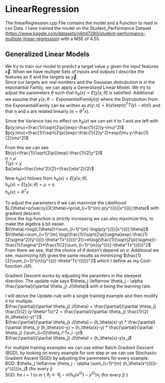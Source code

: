 # LinearRegression

The linearRegression.cpp File contains the model and a Function to read in csv Data. I have trained the model on the Student_Performance Dataset (https://www.kaggle.com/datasets/nikhil7280/student-performance-multiple-linear-regression) with a MSE of 4.55.

## Generalized Linear Models

We try to train our model to predict a target value $y$ given the input features $\vec{x}$. When we have multiple Sets of inputs and outputs I describe the features as $X$ and the targets as $\vec{y}$.  
Since our targets are real numbers and the Gaussian distrubution is in the exponantial Family, we can apply a Generalized Linear Model. We try to adjust the parameters $\theta$ such that $h_\theta(x)= E[y|x;\theta]$ is satisfied. Additional we assume that $y|x;\theta \sim ExponantialFamily(\eta)$ where the Distrubution from the ExponantialFamily can be written as $p(y; \eta)=b(y)exp(\eta^TT(y)-a(\eta))$ and that $\eta$ and $x$ are related linearly ($\eta=\theta^Tx$).

Since the Varience has no effect on $h_\theta(x)$ we can set it to 1 and are left with  
$p(y;\mu)=\frac{1}{\sqrt{2\pi}}exp(-\frac{1}{2}(y-\mu)^2)$  
$p(y;\mu)=\frac{1}{\sqrt{2\pi}}exp(-\frac{1}{2}y^2)*exp(\mu y-\frac{1}{2}\mu^2)$

From this we can see  
$b(y)=\frac{1}{\sqrt{2\pi}}exp(-\frac{1}{2}y^2)$  
$\eta=\mu$  
$T(y)=y$  
$a(\eta)=\frac{\mu^2}{2}=\frac{\eta^2}{2}$

Now $h_\theta(x)$ follows from $h_\theta(x)= E[y|x;\theta]$.  
$h_\theta(x)= E[y|x;\theta]=\mu=\eta$  
$h_\theta(x)=\theta^Tx$

To adjust the parameters $\theta$ we can maximize the Likelihood $L(\theta)=p(\vec{y}|X;\theta)=\prod_{i=1}^{m} p(y^{(i)}|x^{(i)};\theta)$ with gradient descent.  
Since the $log$-function is strictly increasing we can also maximize this, to make the algebra a bit easier.  
$l(\theta)=\log(L(\theta))=\sum_{i=1}^{m} \log(p(y^{(i)}|x^{(i)};\theta))$  
$l(\theta)=\sum_{i=1}^{m} \log(\frac{1}{\sqrt{2\pi}\sigma}exp(-\frac{1}{2\sigma^2}(y^{(i)}-\theta^Tx^{(i)})^2))=m\log(\frac{1}{\sqrt{2\pi}\sigma})-\frac{1}{\sigma^2}*\frac{1}{2}\sum_{i=1}^{m}(y^{(i)}-\theta^Tx^{(i)})^2$  
From there we see, that the choice of $\theta$ doesn't depend on $\sigma$. Additional we see, maximizing $l(\theta)$ gives the same results as minimizing $\frac{1}{2}\sum_{i=1}^{m}(y^{(i)}-\theta^Tx^{(i)})^2$ which I define as my Cost-function $J(\theta)$.  

Gradient Descent works by adjusting the paramters in the steepest direction. The update-rule says $\theta_j \leftarrow \theta_j - \alpha \frac{\partial}{\partial \theta_j} J(\theta)$ with $\alpha$ being the learning rate.  

I will derive the Update-rule with a single training example and then modify it for multiple.  
$\frac{\partial}{\partial \theta_j} J(\theta) = \frac{\partial}{\partial \theta_j} \frac{1}{2} (y-\theta^Tx)^2 = \frac{\partial}{\partial \theta_j} \frac{1}{2} (h_\theta(x)-y)^2$  
$\frac{\partial}{\partial \theta_j} J(\theta) = (h_\theta(x)-y) * \frac{\partial}{\partial \theta_j} (h_\theta(x)-y) = (h_\theta(x)-y) * \frac{\partial}{\partial \theta_j} (\sum_{i=0}\theta_i^Tx_i -y)$  
$\frac{\partial}{\partial \theta_j} J(\theta) = (h_\theta(x)-y)x_j$

For multiple training examples we can use either Batch Gradient Descent (BGD), by looking on every example for one step or we can use Stochastic Gradient Ascent (SGD) by adjusting the paremeters for every example.  
BGD: $\theta_j \leftarrow \theta_j - \alpha \sum_{i=1}^{m} (h_\theta(x^{(i)})-y^{(i)})x_j$ (for every $j$)  
SGD: for $i=1$ to $m$ { $\theta_j \leftarrow \theta_j - \alpha (h_\theta(x^{(i)})-y^{(i)})x_j$ (for every $j$) }
